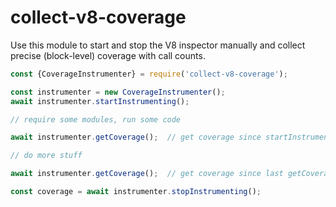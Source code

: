 # collect-v8-coverage

Use this module to start and stop the V8 inspector manually and collect precise (block-level) coverage with call counts.

```js
const {CoverageInstrumenter} = require('collect-v8-coverage');

const instrumenter = new CoverageInstrumenter();
await instrumenter.startInstrumenting();

// require some modules, run some code

await instrumenter.getCoverage();  // get coverage since startInstrumenting-call

// do more stuff

await instrumenter.getCoverage();  // get coverage since last getCoverage-call

const coverage = await instrumenter.stopInstrumenting();

```
